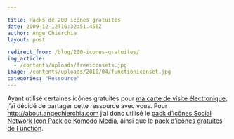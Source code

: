 ```yaml
---

title: Packs de 200 icônes gratuites
date: 2009-12-12T16:32:51.456Z
author: Ange Chierchia
layout: post

redirect_from: /blog/200-icones-gratuites/
img_article:
  - /contents/uploads/freeiconsets.jpg
image: /contents/uploads/2010/04/functioniconset.jpg
categories: "Ressource"
---
```

Ayant utilisé certaines icônes gratuites pour <a title="Carte de visite électronique de Ange Chierchia" href="http://about.angechierchia.com" target="_blank">ma carte de visite électronique</a>, j&rsquo;ai décidé de partager cette ressource avec vous. Pour http://about.angechierchia.com j&rsquo;ai donc utilisé le <a title="Social Network Icon Pack chez Komodo Media" href="http://www.komodomedia.com/download/#social-network-icon-pack" target="_blank">pack d&rsquo;icônes Social Network Icon Pack de Komodo Media</a>, ainsi que le <a title="Icônes gratuites disponibles sur wefunction.com" href="http://wefunction.com/2008/07/function-free-icon-set/" target="_blank">pack d&rsquo;icônes gratuites de Function</a>.